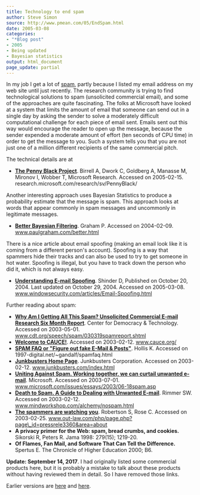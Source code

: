 ```yaml
---
title: Technology to end spam
author: Steve Simon
source: http://www.pmean.com/05/EndSpam.html
date: 2005-03-08
categories:
- "*Blog post"
- 2005
- Being updated
- Bayesian statistics
output: html_document
page_update: partial
---
```

In my job I get a lot of [spam](http://en.wikipedia.org/wiki/Spamming),
partly because I listed my email address on my web site until just
recently. The research community is trying to find technological
solutions to spam (unsolicited commercial email), and some of the
approaches are quite fascinating. The folks at Microsoft have looked at
a system that limits the amount of email that someone can send out in a
single day by asking the sender to solve a moderately difficult
computational challenge for each piece of email sent. Emails sent out
this way would encourage the reader to open up the message, because the
sender expended a moderate amount of effort (ten seconds of CPU time) in
order to get the message to you. Such a system tells you that you are
not just one of a million different recipients of the same commercial
pitch.

The technical details are at

- **[The Penny Black
Project](http://research.microsoft.com/research/sv/PennyBlack/)**.
Birrell A, Dwork C, Goldberg A, Manasse M, Mironov I, Wobber T,
Microsoft Research. Accessed on 2005-02-15.
research.microsoft.com/research/sv/PennyBlack/

Another interesting approach uses Bayesian Statistics to produce a
probability estimate that the message is spam. This approach looks at
words that appear commonly in spam messages and uncommonly in legitimate
messages.

- **[Better Bayesian
Filtering](http://www.paulgraham.com/better.html)**. Graham P.
Accessed on 2004-02-09. www.paulgraham.com/better.html

There is a nice article about email spoofing (making an email look like
it is coming from a different person's account). Spoofing is a way that
spammers hide their tracks and can also be used to try to get someone in
hot water. Spoofing is illegal, but you have to track down the person
who did it, which is not always easy.

- **[Understanding E-mail
Spoofing](http://www.windowsecurity.com/articles/Email-Spoofing.html%20)**.
Shinder D, Published on October 20, 2004. Last updated on October
29, 2004. Accessed on 2005-03-08.
www.windowsecurity.com/articles/Email-Spoofing.html

Further reading about spam:

- **[Why Am I Getting All This Spam? Unsolicited Commercial E-mail
Research Six Month
Report](http://www.cdt.org/speech/spam/030319spamreport.shtml)**.
Center for Democracy & Technology. Accessed on 2003-05-01.
www.cdt.org/speech/spam/030319spamreport.shtml
- **[Welcome to CAUCE!](http://www.cauce.org/)**. Accessed on
2003-02-12. www.cauce.org/
- **[SPAM FAQ or "Figure out fake E-Mail &
Posts"](http://digital.net/~gandalf/spamfaq.html)**. Hollis K.
Accessed on 1997-digital.net/\~gandalf/spamfaq.html
- **[Junkbusters Home Page](http://www.junkbusters.com/index.html)**.
Junkbusters Corporation. Accessed on 2003-02-12.
www.junkbusters.com/index.html
- **[Uniting Against Spam. Working together, we can curtail unwanted
e-mail](http://www.microsoft.com/issues/essays/2003/06-18spam.asp)**.
Microsoft. Accessed on 2003-07-01.
www.microsoft.com/issues/essays/2003/06-18spam.asp
- **[Death to Spam. A Guide to Dealing with Unwanted
E-mail](http://www.mindworkshop.com/alchemy/nospam.html)**. Rimmer
SW. Accessed on 2003-02-12. www.mindworkshop.com/alchemy/nospam.html
- **[The spammers are watching
you](http://www.out-law.com/php/page.php?page_id=pressrele3360&area=about%20%20)**.
Robertson S, Rose C. Accessed on 2003-02-25.
www.out-law.com/php/page.php?page\_id=pressrele3360&area=about
- **A privacy primer for the Web: spam, bread crumbs, and cookies.**
Sikorski R, Peters R. Jama 1998: 279(15); 1219-20.
- **Of Flames, Fan Mail, and Software That Can Tell the Difference.**
Spertus E. The Chronicle of Higher Education 2000; B6.

**Update: September 14, 2017**. I had originally listed some commercial
products here, but it is probably a mistake to talk about these products
without having reviewed them in detail. So I have removed those links.

Earlier versions are [here][sim1] and [here][sim2].


[sim1]: http://www.pmean.com/05/EndSpam.html
[sim2]: http://new.pmean.com/end-spam/
